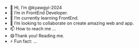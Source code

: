 - 👋 Hi, I’m @kyawgyi-2024
- 👀 I’m in FrontEnd Developer.
- 🌱 I’m currently learning FrontEnd.
- 💞️ I’m looking to collaborate on create amazing web and app.
- 📫 How to reach me ...
- 😄Thank you! Reading me.
- ⚡ Fun fact: ...

<!---
kyawgyi-2024/kyawgyi-2024 is a ✨ special ✨ repository because its `README.md` (this file) appears on your GitHub profile.
You can click the Preview link to take a look at your changes.
--->
